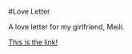 #Love Letter

A love letter for my girlfriend, Meili.

[This is the link!](http://helloyou2012.me/iloveyou/)